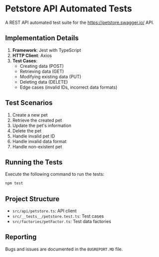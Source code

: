 # Petstore API Automated Tests

A REST API automated test suite for the https://petstore.swagger.io/ API.

## Implementation Details

1. **Framework**: Jest with TypeScript
2. **HTTP Client**: Axios
3. **Test Cases**:
   - Creating data (POST)
   - Retrieving data (GET)
   - Modifying existing data (PUT)
   - Deleting data (DELETE)
   - Edge cases (invalid IDs, incorrect data formats)

## Test Scenarios

1. Create a new pet
2. Retrieve the created pet
3. Update the pet's information
4. Delete the pet
5. Handle invalid pet ID
6. Handle invalid data format
7. Handle non-existent pet

## Running the Tests

Execute the following command to run the tests:

```bash
npm test
```

## Project Structure

- `src/api/petstore.ts`: API client
- `src/__tests__/petstore.test.ts`: Test cases
- `src/factories/petFactor.ts`: Test data factories

## Reporting

Bugs and issues are documented in the `BUGREPORT.MD` file.
